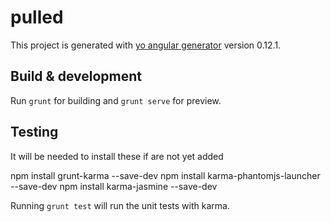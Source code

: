 # pulled

This project is generated with [yo angular generator](https://github.com/yeoman/generator-angular)
version 0.12.1.

## Build & development

Run `grunt` for building and `grunt serve` for preview.

## Testing

It will be needed to install these  if are not yet added

 npm install grunt-karma --save-dev
 npm install karma-phantomjs-launcher --save-dev
 npm install karma-jasmine --save-dev


Running `grunt test` will run the unit tests with karma.
